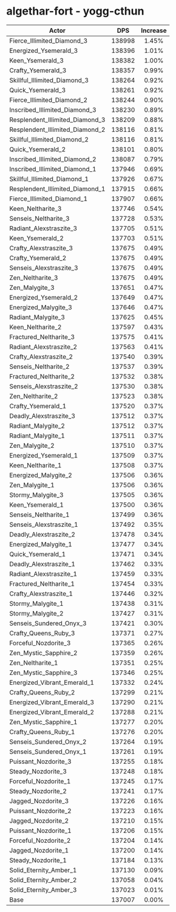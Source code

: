 # algethar-fort - yogg-cthun
| Actor | DPS | Increase |
|---|:---:|:---:|
|Fierce_Illimited_Diamond_3|138998|1.45%|
|Energized_Ysemerald_3|138396|1.01%|
|Keen_Ysemerald_3|138382|1.00%|
|Crafty_Ysemerald_3|138357|0.99%|
|Skillful_Illimited_Diamond_3|138264|0.92%|
|Quick_Ysemerald_3|138261|0.92%|
|Fierce_Illimited_Diamond_2|138244|0.90%|
|Inscribed_Illimited_Diamond_3|138230|0.89%|
|Resplendent_Illimited_Diamond_3|138209|0.88%|
|Resplendent_Illimited_Diamond_2|138116|0.81%|
|Skillful_Illimited_Diamond_2|138116|0.81%|
|Quick_Ysemerald_2|138101|0.80%|
|Inscribed_Illimited_Diamond_2|138087|0.79%|
|Inscribed_Illimited_Diamond_1|137946|0.69%|
|Skillful_Illimited_Diamond_1|137926|0.67%|
|Resplendent_Illimited_Diamond_1|137915|0.66%|
|Fierce_Illimited_Diamond_1|137907|0.66%|
|Keen_Neltharite_3|137746|0.54%|
|Senseis_Neltharite_3|137728|0.53%|
|Radiant_Alexstraszite_3|137705|0.51%|
|Keen_Ysemerald_2|137703|0.51%|
|Crafty_Alexstraszite_3|137675|0.49%|
|Crafty_Ysemerald_2|137675|0.49%|
|Senseis_Alexstraszite_3|137675|0.49%|
|Zen_Neltharite_3|137675|0.49%|
|Zen_Malygite_3|137651|0.47%|
|Energized_Ysemerald_2|137649|0.47%|
|Energized_Malygite_3|137646|0.47%|
|Radiant_Malygite_3|137625|0.45%|
|Keen_Neltharite_2|137597|0.43%|
|Fractured_Neltharite_3|137575|0.41%|
|Radiant_Alexstraszite_2|137563|0.41%|
|Crafty_Alexstraszite_2|137540|0.39%|
|Senseis_Neltharite_2|137537|0.39%|
|Fractured_Neltharite_2|137532|0.38%|
|Senseis_Alexstraszite_2|137530|0.38%|
|Zen_Neltharite_2|137523|0.38%|
|Crafty_Ysemerald_1|137520|0.37%|
|Deadly_Alexstraszite_3|137512|0.37%|
|Radiant_Malygite_2|137512|0.37%|
|Radiant_Malygite_1|137511|0.37%|
|Zen_Malygite_2|137510|0.37%|
|Energized_Ysemerald_1|137509|0.37%|
|Keen_Neltharite_1|137508|0.37%|
|Energized_Malygite_2|137506|0.36%|
|Zen_Malygite_1|137506|0.36%|
|Stormy_Malygite_3|137505|0.36%|
|Keen_Ysemerald_1|137500|0.36%|
|Senseis_Neltharite_1|137499|0.36%|
|Senseis_Alexstraszite_1|137492|0.35%|
|Deadly_Alexstraszite_2|137478|0.34%|
|Energized_Malygite_1|137477|0.34%|
|Quick_Ysemerald_1|137471|0.34%|
|Deadly_Alexstraszite_1|137462|0.33%|
|Radiant_Alexstraszite_1|137459|0.33%|
|Fractured_Neltharite_1|137454|0.33%|
|Crafty_Alexstraszite_1|137446|0.32%|
|Stormy_Malygite_1|137438|0.31%|
|Stormy_Malygite_2|137427|0.31%|
|Senseis_Sundered_Onyx_3|137421|0.30%|
|Crafty_Queens_Ruby_3|137371|0.27%|
|Forceful_Nozdorite_3|137365|0.26%|
|Zen_Mystic_Sapphire_2|137359|0.26%|
|Zen_Neltharite_1|137351|0.25%|
|Zen_Mystic_Sapphire_3|137346|0.25%|
|Energized_Vibrant_Emerald_1|137332|0.24%|
|Crafty_Queens_Ruby_2|137299|0.21%|
|Energized_Vibrant_Emerald_3|137290|0.21%|
|Energized_Vibrant_Emerald_2|137288|0.21%|
|Zen_Mystic_Sapphire_1|137277|0.20%|
|Crafty_Queens_Ruby_1|137276|0.20%|
|Senseis_Sundered_Onyx_2|137264|0.19%|
|Senseis_Sundered_Onyx_1|137261|0.19%|
|Puissant_Nozdorite_3|137255|0.18%|
|Steady_Nozdorite_3|137248|0.18%|
|Forceful_Nozdorite_1|137245|0.17%|
|Steady_Nozdorite_2|137241|0.17%|
|Jagged_Nozdorite_3|137226|0.16%|
|Puissant_Nozdorite_2|137223|0.16%|
|Jagged_Nozdorite_2|137210|0.15%|
|Puissant_Nozdorite_1|137206|0.15%|
|Forceful_Nozdorite_2|137204|0.14%|
|Jagged_Nozdorite_1|137200|0.14%|
|Steady_Nozdorite_1|137184|0.13%|
|Solid_Eternity_Amber_1|137130|0.09%|
|Solid_Eternity_Amber_2|137058|0.04%|
|Solid_Eternity_Amber_3|137023|0.01%|
|Base|137007|0.00%|
